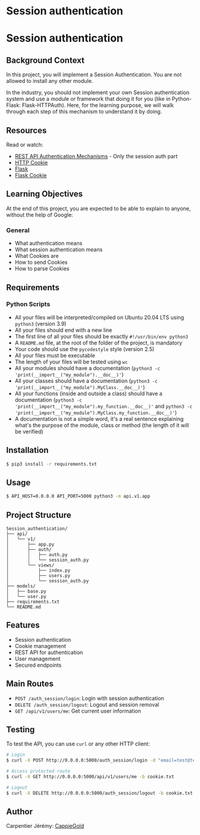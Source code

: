 # Session authentication

# Session authentication

## Background Context
In this project, you will implement a Session Authentication. You are not allowed to install any other module.

In the industry, you should not implement your own Session authentication system and use a module or framework that doing it for you (like in Python-Flask: Flask-HTTPAuth). Here, for the learning purpose, we will walk through each step of this mechanism to understand it by doing.

## Resources
Read or watch:

- [REST API Authentication Mechanisms](https://www.youtube.com/watch?v=501dpx2IjGY) - Only the session auth part
- [HTTP Cookie](https://developer.mozilla.org/en-US/docs/Web/HTTP/Cookies)
- [Flask](https://palletsprojects.com/p/flask/)
- [Flask Cookie](https://flask.palletsprojects.com/en/2.3.x/quickstart/#cookies)

## Learning Objectives
At the end of this project, you are expected to be able to explain to anyone, without the help of Google:

### General
- What authentication means
- What session authentication means
- What Cookies are
- How to send Cookies
- How to parse Cookies

## Requirements

### Python Scripts
- All your files will be interpreted/compiled on Ubuntu 20.04 LTS using `python3` (version 3.9)
- All your files should end with a new line
- The first line of all your files should be exactly `#!/usr/bin/env python3`
- A `README.md` file, at the root of the folder of the project, is mandatory
- Your code should use the `pycodestyle` style (version 2.5)
- All your files must be executable
- The length of your files will be tested using `wc`
- All your modules should have a documentation (`python3 -c 'print(__import__("my_module").__doc__)'`)
- All your classes should have a documentation (`python3 -c 'print(__import__("my_module").MyClass.__doc__)'`)
- All your functions (inside and outside a class) should have a documentation (`python3 -c 'print(__import__("my_module").my_function.__doc__)'` and `python3 -c 'print(__import__("my_module").MyClass.my_function.__doc__)'`)
- A documentation is not a simple word, it's a real sentence explaining what's the purpose of the module, class or method (the length of it will be verified)

## Installation

```bash
$ pip3 install -r requirements.txt
```

## Usage

```bash
$ API_HOST=0.0.0.0 API_PORT=5000 python3 -m api.v1.app
```

## Project Structure

```
Session_authentication/
├── api/
│   └── v1/
│       ├── app.py
│       ├── auth/
│       │   ├── auth.py
│       │   └── session_auth.py
│       └── views/
│           ├── index.py
│           ├── users.py
│           └── session_auth.py
├── models/
│   ├── base.py
│   └── user.py
├── requirements.txt
└── README.md
```

## Features

- Session authentication
- Cookie management
- REST API for authentication
- User management
- Secured endpoints

## Main Routes

- `POST /auth_session/login`: Login with session authentication
- `DELETE /auth_session/logout`: Logout and session removal
- `GET /api/v1/users/me`: Get current user information

## Testing

To test the API, you can use `curl` or any other HTTP client:

```bash
# Login
$ curl -X POST http://0.0.0.0:5000/auth_session/login -d "email=test@test.com" -d "password=test" -c cookie.txt

# Access protected route
$ curl -X GET http://0.0.0.0:5000/api/v1/users/me -b cookie.txt

# Logout
$ curl -X DELETE http://0.0.0.0:5000/auth_session/logout -b cookie.txt
```

## Author

Carpentier Jérémy: [CappieGold](https://github.com/CappieGold)

